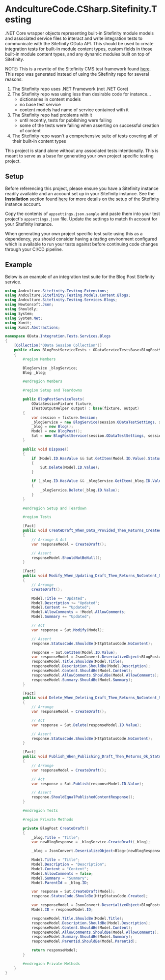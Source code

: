 # AndcultureCode.CSharp.Sitefinity.Testing

.NET Core wrapper objects representing built-in Sitefinity module models and associated service files to interact and write integration tests to communicate with the Sitefinity OData API.  This should be used to create integration tests for built-in module content types, custom fields in those built-in module content types, and any dynamic modules built on top of Sitefinity.

NOTE: This is a rewrite of the Sitefinity CMS test framework found [here](https://github.com/Sitefinity/test-framework-core).  This repo was generated instead of using the Sitefinity repo for several reasons:

1. The Sitefinity repo uses .NET Framework (not .NET Core)
2. The Sitefinity repo was using less than desirable code for instance...
   - dictionaries in content models
   - no base test service
   - content models had name of service contained with it
3. The Sitefinity repo had problems with it
   - until recently, tests for publishing were failing
   - some of the tests were failing when asserting on successful creation of content
4. The Sitefinity repo wasn't a comprehensive suite of tests covering all of their built-in content types

This project is stand alone without any associated tests intentionally.  This is meant to serve as a base for generating your own project specific testing project.  

## Setup 

Before referencing this project, please ensure you have a Sitefinity instance readily available and an account set up in your Sitefinity instance.  See the **Installation** section found [here](https://github.com/Sitefinity/test-framework-core) for more details on the setup of the Sitefinity instance account.

Copy the contents of `appsettings.json.sample` and paste them into your test project's `appsettings.json` file.  Update the settings to match th account for your Sitefinity instance.

When generating your own project specific test suite using this as a dependency, you should consider having a *testing* environment configured which is available to run your tests against before continuing code changes through your CI/CD pipeline.

## Example

Below is an example of an integration test suite for the Blog Post Sitefinity service.

```csharp
using Andculture.Sitefinity.Testing.Extensions;
using Andculture.Sitefinity.Testing.Models.Content.Blogs;
using Andculture.Sitefinity.Testing.Services.Blogs;
using Newtonsoft.Json;
using Shouldly;
using System;
using System.Net;
using Xunit;
using Xunit.Abstractions;

namespace OData.Integration.Tests.Services.Blogs
{
    [Collection("OData Session Collection")]
    public class BlogPostServiceTests : ODataServiceTestsBase<BlogPostService, BlogPost>, IDisposable
    {
        #region Members

        BlogService _blogService;
        Blog _blog;

        #endregion Members

        #region Setup and Teardowns

        public BlogPostServiceTests(
            ODataSessionFixture fixture,
            ITestOutputHelper output) : base(fixture, output)
        {
            var session = fixture.Session;
            _blogService = new BlogService(session.ODataTestSettings, session.AccessToken);
            _blog = new Blog();
            Model = new BlogPost();
            Sut = new BlogPostService(session.ODataTestSettings, session.AccessToken);
        }

        public void Dispose()
        {
            if (Model.ID.HasValue && Sut.GetItem(Model.ID.Value).StatusCode == HttpStatusCode.OK)
            {
                Sut.Delete(Model.ID.Value);
            }

            if (_blog.ID.HasValue && _blogService.GetItem(_blog.ID.Value).StatusCode == HttpStatusCode.OK)
            {
                _blogService.Delete(_blog.ID.Value);
            }
        }

        #endregion Setup and Teardown

        #region Tests

        [Fact]
        public void CreateDraft_When_Data_Provided_Then_Returns_Created_Status_Code_With_Returned_Data_Object_With_Same_Data()
        {
            // Arrange & Act
            var responseModel = CreateDraft();

            // Assert
            responseModel.ShouldNotBeNull();
        }

        [Fact]
        public void Modify_When_Updating_Draft_Then_Returns_NoContent_Status_Code_And_Updates_Data_Object_With_Same_Data()
        {
            // Arrange
            CreateDraft();

            Model.Title += "Updated";
            Model.Description += "Updated";
            Model.Content += "Updated";
            Model.AllowComments = !Model.AllowComments;
            Model.Summary += "Updated";

            // Act
            var response = Sut.Modify(Model);

            // Assert
            response.StatusCode.ShouldBe(HttpStatusCode.NoContent);

            response = Sut.GetItem(Model.ID.Value);
            var responseModel = JsonConvert.DeserializeObject<BlogPost>(response.Content);
            responseModel.Title.ShouldBe(Model.Title);
            responseModel.Description.ShouldBe(Model.Description);
            responseModel.Content.ShouldBe(Model.Content);
            responseModel.AllowComments.ShouldBe(Model.AllowComments);
            responseModel.Summary.ShouldBe(Model.Summary);
        }

        [Fact]
        public void Delete_When_Deleting_Draft_Then_Returns_NoContent_Status_Code()
        {
            // Arrange
            var responseModel = CreateDraft();

            // Act
            var response = Sut.Delete(responseModel.ID.Value);

            // Assert
            response.StatusCode.ShouldBe(HttpStatusCode.NoContent);
        }

        [Fact]
        public void Publish_When_Publishing_Draft_Then_Returns_Ok_Status_Code_And_Published_Response()
        {
            // Arrange
            var responseModel = CreateDraft();

            // Act
            var response = Sut.Publish(responseModel.ID.Value);

            // Assert
            response.ShouldEqualPublishedContentResponse();
        }

        #endregion Tests

        #region Private Methods

        private BlogPost CreateDraft()
        {
            _blog.Title = "Title";
            var newBlogResponse = _blogService.CreateDraft(_blog);

            _blog = JsonConvert.DeserializeObject<Blog>(newBlogResponse.Content);

            Model.Title = "Title";
            Model.Description = "Description";
            Model.Content = "Content";
            Model.AllowComments = false;
            Model.Summary = "Summary";
            Model.ParentId = _blog.ID;

            var response = Sut.CreateDraft(Model);
            response.StatusCode.ShouldBe(HttpStatusCode.Created);

            var responseModel = JsonConvert.DeserializeObject<BlogPost>(response.Content);
            Model.ID = responseModel.ID;

            responseModel.Title.ShouldBe(Model.Title);
            responseModel.Description.ShouldBe(Model.Description);
            responseModel.Content.ShouldBe(Model.Content);
            responseModel.AllowComments.ShouldBe(Model.AllowComments);
            responseModel.Summary.ShouldBe(Model.Summary);
            responseModel.ParentId.ShouldBe(Model.ParentId);

            return responseModel;
        }

        #endregion Private Methods
    }
}
